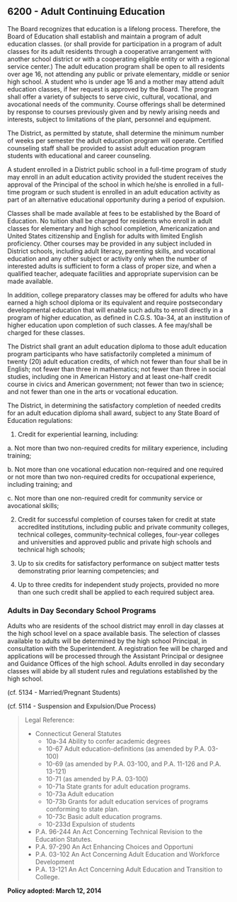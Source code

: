 ## 6200 - Adult Continuing Education

The Board recognizes that education is a lifelong process.  Therefore, the Board of Education shall establish and maintain a program of adult education classes. (or shall provide for participation in a program of adult classes for its adult residents through a cooperative arrangement with another school district or with a cooperating eligible entity or with a regional service center.)  The adult education program shall be open to all residents over age 16, not attending any public or private elementary, middle or senior high school.  A student who is under age 16 and a mother may attend adult education classes, if her request is approved by the Board.  The program shall offer a variety of subjects to serve civic, cultural, vocational, and avocational needs of the community.  Course offerings shall be determined by response to courses previously given and by newly arising needs and interests, subject to limitations of the plant, personnel and equipment.

The District, as permitted by statute, shall determine the minimum number of weeks per semester the adult education program will operate. Certified counseling staff shall be provided to assist adult education program students with educational and career counseling.

A student enrolled in a District public school in a full-time program of study may enroll in an adult education activity provided the student receives the approval of the Principal of the school in which he/she is enrolled in a full-time program or such student is enrolled in an adult education activity as part of an alternative educational opportunity during a period of expulsion.

Classes shall be made available at fees to be established by the Board of Education.  No tuition shall be charged for residents who enroll in adult classes for elementary and high school completion, Americanization and United States citizenship and English for adults with limited English proficiency.  Other courses may be provided in any subject included in District schools, including adult literacy, parenting skills, and vocational education and any other subject or activity only when the number of interested adults is sufficient to form a class of proper size, and when a qualified teacher, adequate facilities and appropriate supervision can be made available.

In addition, college preparatory classes may be offered for adults who have earned a high school diploma or its equivalent and require postsecondary developmental education that will enable such adults to enroll directly in a program of higher education, as defined in C.G.S. 10a-34, at an institution of higher education upon completion of such classes. A fee may/shall be charged for these classes.

The District shall grant an adult education diploma to those adult education program participants who have satisfactorily completed a minimum of twenty (20) adult education credits, of which not fewer than four shall be in English; not fewer than three in mathematics; not fewer than three in social studies, including one in American History and at least one-half credit course in civics and American government; not fewer than two in science; and not fewer than one in the arts or vocational education.

The District, in determining the satisfactory completion of needed credits for an adult education diploma shall award, subject to any State Board of Education regulations:

1.  Credit for experiential learning, including:

  a.  Not more than two non-required credits for military experience, including training;

  b.  Not more than one vocational education non-required and one required or not more than two non-required credits for occupational experience, including training; and

  c.  Not more than one non-required credit for community service or avocational skills;

2.  Credit for successful completion of courses taken for credit at state accredited  institutions, including public and private community colleges, technical colleges, community-technical colleges, four-year colleges and universities and approved public and private high schools and technical high schools;

3.  Up to six credits for satisfactory performance on subject matter tests demonstrating prior learning competencies; and

4.  Up to three credits for independent study projects, provided no more than one such credit shall be applied to each required subject area.

### Adults in Day Secondary School Programs

Adults who are residents of the school district may enroll in day classes at the high school level on a space available basis.  The selection of classes available to adults will be determined by the high school Principal, in consultation with the Superintendent.  A registration fee will be charged and applications will be processed through the Assistant Principal or designee and Guidance Offices of the high school.  Adults enrolled in day secondary classes will abide by all student rules and regulations established by the high school.

(cf. 5134 - Married/Pregnant Students)

(cf. 5114 - Suspension and Expulsion/Due Process)

> Legal Reference: 
> 
> * Connecticut General Statutes
>   * 10a-34 Ability to confer academic degrees
>   * 10-67 Adult education-definitions (as amended by P.A. 03-100)
>   * 10-69 (as amended by P.A. 03-100, and P.A. 11-126 and P.A. 13-121)
>   * 10-71 (as amended by P.A. 03-100)
>   * 10-71a State grants for adult education programs.
>   * 10-73a Adult education
>   * 10-73b Grants for adult education services of programs conforming to state plan.
>   * 10-73c Basic adult education programs.
>   * 10-233d Expulsion of students
> * P.A. 96-244 An Act Concerning Technical Revision to the Education Statutes.
> * P.A. 97-290 An Act Enhancing Choices and Opportuni
> * P.A. 03-102 An Act Concerning Adult Education and Workforce Development
> * P.A. 13-121 An Act Concerning Adult Education and Transition to College.

**Policy adopted:  March 12, 2014**

